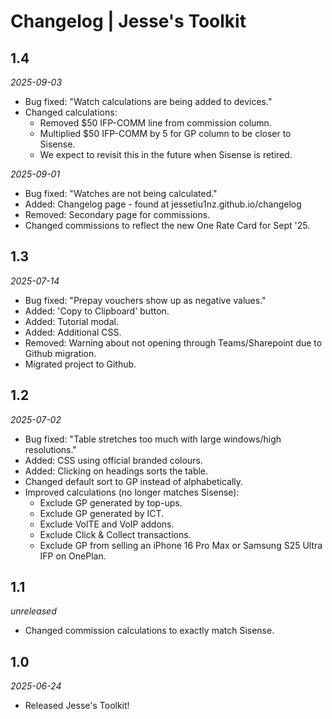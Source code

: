 # Changelog | Jesse's Toolkit
## 1.4
*2025-09-03*
- Bug fixed: "Watch calculations are being added to devices."
- Changed calculations:
    - Removed $50 IFP-COMM line from commission column.
    - Multiplied $50 IFP-COMM by 5 for GP column to be closer to Sisense.
    - We expect to revisit this in the future when Sisense is retired.
  
*2025-09-01*
- Bug fixed: "Watches are not being calculated."
- Added: Changelog page - found at jessetiu1nz.github.io/changelog
- Removed: Secondary page for commissions.
- Changed commissions to reflect the new One Rate Card for Sept '25.

## 1.3
*2025-07-14*
- Bug fixed: "Prepay vouchers show up as negative values."
- Added: 'Copy to Clipboard' button.
- Added: Tutorial modal.
- Added: Additional CSS.
- Removed: Warning about not opening through Teams/Sharepoint due to Github migration.
- Migrated project to Github.

## 1.2
*2025-07-02*
- Bug fixed: "Table stretches too much with large windows/high resolutions."
- Added: CSS using official branded colours.
- Added: Clicking on headings sorts the table.
- Changed default sort to GP instead of alphabetically.
- Improved calculations (no longer matches Sisense):
    - Exclude GP generated by top-ups.
    - Exclude GP generated by ICT.
    - Exclude VolTE and VoIP addons.
    - Exclude Click & Collect transactions.
    - Exclude GP from selling an iPhone 16 Pro Max or Samsung S25 Ultra IFP on OnePlan.

## 1.1
*unreleased*
- Changed commission calculations to exactly match Sisense.

## 1.0
*2025-06-24*
- Released Jesse's Toolkit!
